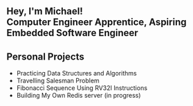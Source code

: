 ## Hey, I'm Michael! <br>Computer Engineer Apprentice, Aspiring Embedded Software Engineer

## Personal Projects

- Practicing Data Structures and Algorithms
- Travelling Salesman Problem
- Fibonacci Sequence Using RV32I Instructions
- Building My Own Redis server (in progress)
